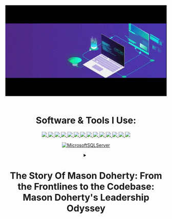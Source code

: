 <div align="center" width="50">
<img src="https://github.com/MasonDoherty/MasonDoherty/blob/main/241765440-80728820-e06b-4f96-9c9e-9df46f0cc0a5.gif" width="600">
<br><br>

# Software & Tools I Use:

  <a href="https://www.linkedin.com/in/mason-heath-doherty/">
    <img src="https://skillicons.dev/icons?i=linkedin" />
  </a>
  <a href="https://www.javascript.com/">
    <img src="https://skillicons.dev/icons?i=js" />
  </a>
  <a href="https://react.dev/">
    <img src="https://skillicons.dev/icons?i=react" />
  </a>
  <a href="https://learn.microsoft.com/en-us/dotnet/csharp/tour-of-csharp/">
    <img src="https://skillicons.dev/icons?i=cs" />
  </a>
  <a href="https://dotnet.microsoft.com/en-us/learn/dotnet/what-is-dotnet">
    <img src="https://skillicons.dev/icons?i=dotnet" />
  </a>
  <a href="https://git-scm.com/">
    <img src="https://skillicons.dev/icons?i=git" />
  </a>
  <a href="https://html.com/">
    <img src="https://skillicons.dev/icons?i=html" />
  </a>
  <a href="https://html.com/">
    <img src="https://skillicons.dev/icons?i=css" />
  </a>
    <a href="https://www.postman.com/">
    <img src="https://skillicons.dev/icons?i=postman" />
  </a>
  <a href="https://jquery.com/">
    <img src="https://skillicons.dev/icons?i=jquery" />
  </a>
  <a href="https://getbootstrap.com/">
    <img src="https://skillicons.dev/icons?i=bootstrap" />
  </a>
  <a href="https://visualstudio.microsoft.com/">
    <img src="https://skillicons.dev/icons?i=visualstudio" />
  </a>
  <a href="https://code.visualstudio.com/">
    <img src="https://skillicons.dev/icons?i=vscode" />
  </a>
  <a href="https://stackoverflow.com/">
    <img src="https://skillicons.dev/icons?i=stackoverflow" />
    
 <a href="">[![MicrosoftSQLServer](https://img.shields.io/badge/Microsoft%20SQL%20Server%20-%20red?logo=microsoft%20SQL%20server&link=https%3A%2F%2Fwww.microsoft.com%2Fen-us%2Fsql-server)](https://www.microsoft.com/en-us/sql-server)</a>
 <details>
  <summary>
    <h1>
      <strong>
      The Story Of Mason Doherty: From the Frontlines to the Codebase: Mason Doherty's Leadership Odyssey
      </strong>
    </h1>
  </summary>
 <summary>
    <h1>
      <strong>
     Chapter 1: Call of Duty - A Journey Through the USMC Infantry
      </strong>
    </h1>
  </summary>
Joining the United States Marine Corps as an infantryman, Mason Doherty embarks on a challenging and transformative journey. From the training grounds to the battlefield, he hones his leadership skills and learns the true essence of dedication and perseverance.
<summary>
    <h1>
      <strong>
     Chapter 2: Leading the Charge - A Shift in Mission
      </strong>
    </h1>
  </summary>
As Mason rises through the ranks and becomes a team leader in the infantry, he discovers his innate ability to guide and inspire others. His leadership becomes a beacon of hope amidst the chaos of the battlefield.
<summary>
    <h1>
      <strong>
Chapter 3: Embracing Technology - The Evolution of a Warrior      </strong>
    </h1>
  </summary>
Upon completing his military service with honor, Mason realizes his fascination with technology and its potential for positive change. He sets his sights on becoming a full stack developer, driven by his passion for creation and problem-solving.
<summary>
    <h1>
      <strong>
Chapter 4: Cracking the Code - Mastering the Art of Development
      </strong>
    </h1>
  </summary>
Immersed in the world of programming, Mason faces new challenges as he learns multiple languages, frameworks, and tools. His leadership experience in the infantry serves as a strong foundation, empowering him to lead tech projects with determination and resilience.
<summary>
    <h1>
      <strong>
Chapter 5: Forging Digital Realms - The Joy of Creation      </strong>
    </h1>
  </summary>
As Mason delves deeper into full stack development, he finds joy in taking an idea from concept to completion. Much like leading a team in the infantry, he now guides projects to success, fostering collaboration and camaraderie among fellow developers.
<summary>
    <h1>
      <strong>
Chapter 6: Homecoming - Settling in Laguna Niguel, California    </h1>
  </summary>
As Mason delves deeper into full stack development, he finds joy in taking an idea from concept to completion. Much like leading a team in the infantry, he now guides projects to success, fostering collaboration and camaraderie among fellow developers.
<summary>
    <h1>
      <strong>
Conclusion: Beyond the Battlefield - The Ongoing Leadership Odyssey
  </summary>
Mason's journey from a USMC infantry team leader to a full stack developer is a testament to his growth as a leader and his passion for technology. Drawing upon the lessons learned on the frontlines, he continues to lead and innovate, making a positive impact in both the military and tech realms. With unwavering determination, he looks ahead to new challenges, embracing the unknown with the spirit of a true leader and a relentless coder. The odyssey continues, and Mason Doherty stands ready to conquer new horizons.
</details>
</div>


<!--
**MasonDoherty/MasonDoherty** is a ✨ _special_ ✨ repository because its `README.md` (this file) appears on your GitHub profile.

Here are some ideas to get you started:

- 🔭 I’m currently working on ...
- 🌱 I’m currently learning ...
- 👯 I’m looking to collaborate on ...
- 🤔 I’m looking for help with ...
- 💬 Ask me about ...
- 📫 How to reach me: ...
- 😄 Pronouns: ...
- ⚡ Fun fact: ...
-->
